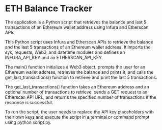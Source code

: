# ETH Balance Tracker
The application is a Python script that retrieves the balance and last 5 transactions of an Ethereum wallet address using Infura and Etherscan APIs.

This Python script uses Infura and Etherscan APIs to retrieve the balance and the last 5 transactions of an Ethereum wallet address. It imports the sys, requests, Web3, and datetime modules and defines an INFURA_API_KEY and an ETHERSCAN_API_KEY.

The main() function initializes a Web3 object, prompts the user for an Ethereum wallet address, retrieves the balance and prints it, and calls the get_last_transactions() function to retrieve and print the last 5 transactions.

The get_last_transactions() function takes an Ethereum address and an optional number of transactions to retrieve, sends a GET request to an Etherscan API URL, and returns the specified number of transactions if the response is successful.

To run the script, the user needs to replace the API key placeholders with their own keys and execute the script in a terminal or command prompt using python script.py.
